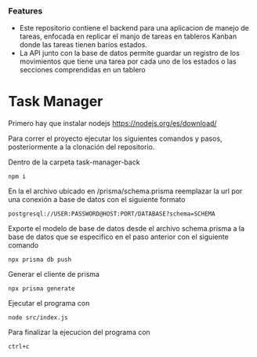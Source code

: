 ### Features

- Este repositorio contiene el backend para una aplicacion de manejo de tareas, enfocada en replicar el manjo de tareas en tableros Kanban donde las tareas tienen barios estados.
- La API junto con la base de datos permite guardar un registro de los movimientos que tiene una tarea por cada uno de los estados o las secciones comprendidas en un tablero

# Task Manager

Primero hay que instalar nodejs  https://nodejs.org/es/download/

Para correr el proyecto ejecutar los siguientes comandos y pasos, posteriormente a la clonación del repositorio.


Dentro de la carpeta task-manager-back
```
npm i
```
En la el archivo ubicado en /prisma/schema.prisma reemplazar la url por una conexión a base de datos con el siguiente formato
```
postgresql://USER:PASSWORD@HOST:PORT/DATABASE?schema=SCHEMA
```
Exporte el modelo de base de datos desde el archivo schema.prisma a la base de datos que se especifico en el paso anterior con el siguiente comando

```
npx prisma db push
```
Generar el cliente de prisma 
```
npx prisma generate
```
Ejecutar el programa con
```
node src/index.js
```
Para finalizar la ejecucion del programa con
```
ctrl+c
```

